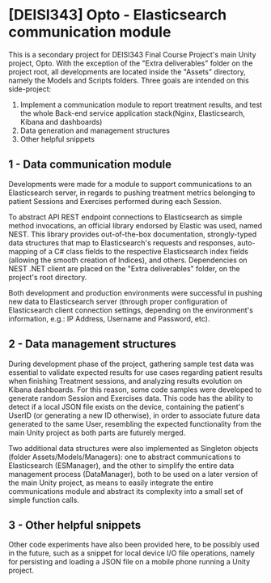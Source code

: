 # [DEISI343] Opto - Elasticsearch communication module

This is a secondary project for DEISI343 Final Course Project's main Unity project, Opto.
With the exception of the "Extra deliverables" folder on the project root, all developments are located inside the "Assets" directory, namely the Models and Scripts folders.
Three goals are intended on this side-project:

1. Implement a communication module to report treatment results, and test the whole Back-end service application stack(Nginx, Elasticsearch, Kibana and dashboards)
2. Data generation and management structures
3. Other helpful snippets

## 1 - Data communication module
Developments were made for a module to support communications to an Elasticsearch server, in regards to pushing treatment metrics belonging 
to patient Sessions and Exercises performed during each Session.

To abstract API REST endpoint connections to Elasticsearch as simple method invocations, an official library endorsed by Elastic was used, named NEST.
This library provides out-of-the-box documentation, strongly-typed data structures that map to Elasticsearch's requests and responses, auto-mapping of 
a C# class fields to the respective Elasticsearch index fields (allowing the smooth creation of Indices), and others.
Dependencies on NEST .NET client are placed on the "Extra deliverables" folder, on the project's root directory.

Both development and production environments were successful in pushing new data to Elasticsearch server (through proper configuration of Elasticsearch client connection settings, depending on the environment's information, e.g.: IP Address, Username and Password, etc).


## 2 - Data management structures
During development phase of the project, gathering sample test data was essential to validate expected results for use cases regarding patient results when finishing Treatment sessions, and analyzing results evolution on Kibana dashboards. For this reason, some code samples were developed to generate random Session and Exercises data.
This code has the ability to detect if a local JSON file exists on the device, containing the patient's UserID (or generating a new ID otherwise), in order to associate future data generated to the same User, resembling the expected functionality from the main Unity project as both parts are futurely merged.

Two additional data structures were also implemented as Singleton objects (folder Assets/Models/Managers): one to abstract communications to Elasticsearch (ESManager), and the other to simplify the entire data management process (DataManager), both to be used on a later version of the main Unity project, as means to easily integrate the entire communications module and abstract its complexity into a small set of simple function calls.


## 3 - Other helpful snippets
Other code experiments have also been provided here, to be possibly used in the future, such as a snippet for local device I/O file operations, namely for persisting and loading a JSON file on a mobile phone running a Unity project.
